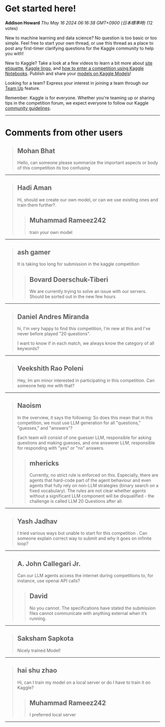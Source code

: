 # Get started here!

**Addison Howard** *Thu May 16 2024 06:16:38 GMT+0900 (日本標準時)* (12 votes)

New to machine learning and data science? No question is too basic or too simple. Feel free to start your own thread, or use this thread as a place to post any first-timer clarifying questions for the Kaggle community to help you with!

New to Kaggle? Take a look at a few videos to learn a bit more about [site etiquette](https://www.youtube.com/watch?v=aIus8si_Et0), [Kaggle lingo](https://www.youtube.com/watch?v=sEJHyuWKd-s), and [how to enter a competition using Kaggle Notebooks](https://www.youtube.com/watch?&v=GJBOMWpLpTQ). Publish and share your [models on Kaggle Models](https://www.kaggle.com/docs/models#publishing-a-model)!

Looking for a team? Express your interest in joining a team through our [Team Up](https://www.kaggle.com/discussions/product-feedback/341195) feature.

Remember: Kaggle is for everyone. Whether you're teaming up or sharing tips in the competition forum, we expect everyone to follow our Kaggle [community guidelines](https://www.kaggle.com/community-guidelines).



---

 # Comments from other users

> ## Mohan Bhat
> 
> Hello, can someone please summarize the important aspects or body of this competition its too confusing 
> 
> 
> 


---

> ## Hadi Aman
> 
> Hi, should we create our own model, or can we use existing ones and train them further?.
> 
> 
> 
> > ## Muhammad Rameez242
> > 
> > train your own model
> > 
> > 
> > 


---

> ## ash gamer
> 
> It is taking too long for submission in the kaggle competition 
> 
> 
> 
> > ## Bovard Doerschuk-Tiberi
> > 
> > We are currently trying to solve an issue with our servers. Should be sorted out in the new few hours
> > 
> > 
> > 


---

> ## Daniel Andres Miranda
> 
> hi, I'm very happy to find this competition, I'm new at this and I've never before played "20 questions".
> 
> I want to know if in each match, we always know the category of all keywords?
> 
> 
> 


---

> ## Veekshith Rao Poleni
> 
> Hey, Im am minor interested in participating in this competition. Can someone help me with that?
> 
> 
> 


---

> ## Naoism
> 
> In the overview, it says the following: So does this mean that in this competition, we must use LLM generation for all "questions," "guesses," and "answers"?
> 
> Each team will consist of one guesser LLM, responsible for asking questions and making guesses, and one answerer LLM, responsible for responding with "yes" or "no" answers.
> 
> 
> 
> > ## mhericks
> > 
> > Currently, no strict rule is enforced on this. Especially, there are agents that hard-code part of the agent behaviour and even agents that fully rely on non-LLM strategies (binary search on a fixed vocabulary). The rules are not clear whether agents without a significant LLM component will be disqualified - the challenge is called LLM 20 Questions after all. 
> > 
> > 
> > 


---

> ## Yash Jadhav
> 
> I tried various ways but unable to start for this competition . Can someone explain correct way to submit and why it goes on infinite loop?
> 
> 
> 


---

> ## A. John Callegari Jr.
> 
> Can our LLM agents access the internet during competitions to, for instance, use openai API calls?
> 
> 
> 
> > ## David
> > 
> > No you cannot. The specifications have stated the submission files cannot communicate with anything external when it’s running. 
> > 
> > 
> > 


---

> ## Saksham Sapkota
> 
> Nicely trained Model!
> 
> 
> 


---

> ## hai shu zhao
> 
> Hi, can I train my model on a local server or do I have to train it on Kaggle?
> 
> 
> 
> > ## Muhammad Rameez242
> > 
> > I preferred local server
> > 
> > 
> > 


---

